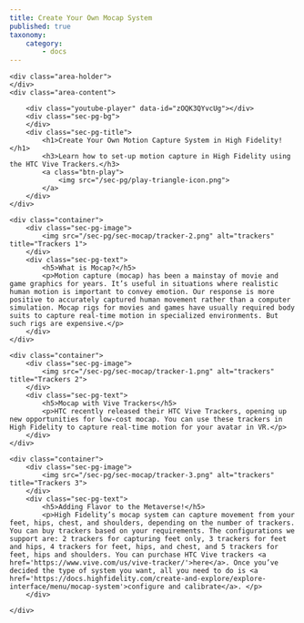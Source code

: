```yaml
---
title: Create Your Own Mocap System
published: true
taxonomy:
    category:
        - docs
---
```


<!--While modifying the content of this page, ensure to only replace the text and image and video URL information. Contact nimisha@highfidelity.io to make changes to the design. -->



<div class="video-container">

```
<div class="area-holder">
</div>
<div class="area-content">
	
	<div class="youtube-player" data-id="zOQK3QYvcUg"></div>
	<div class="sec-pg-bg">
	</div>
	<div class="sec-pg-title">
		<h1>Create Your Own Motion Capture System in High Fidelity!</h1>
		<h3>Learn how to set-up motion capture in High Fidelity using the HTC Vive Trackers.</h3>
		<a class="btn-play">
			<img src="/sec-pg/play-triangle-icon.png">
		</a>
	</div>
</div>
```
</div>
<div id="sec-pg-body-1" class="sec-pg-content content-reversed">

```
<div class="container">
	<div class="sec-pg-image">
		<img src="/sec-pg/sec-mocap/tracker-2.png" alt="trackers" title="Trackers 1">
	</div>
	<div class="sec-pg-text">
		<h5>What is Mocap?</h5>
	    <p>Motion capture (mocap) has been a mainstay of movie and game graphics for years. It’s useful in situations where realistic human motion is important to convey emotion. Our response is more positive to accurately captured human movement rather than a computer simulation. Mocap rigs for movies and games have usually required body suits to capture real-time motion in specialized environments. But such rigs are expensive.</p>
	</div>
</div>
```

</div>
<div id="sec-pg-body-2" class="sec-pg-content">

```
<div class="container">
	<div class="sec-pg-image">
		<img src="/sec-pg/sec-mocap/tracker-1.png" alt="trackers" title="Trackers 2">
	</div>
	<div class="sec-pg-text">
		<h5>Mocap with Vive Trackers</h5>
	    <p>HTC recently released their HTC Vive Trackers, opening up new opportunities for low-cost mocap. You can use these trackers in High Fidelity to capture real-time motion for your avatar in VR.</p>
	</div>
</div>
```

</div>

<div id="sec-pg-body-3" class="sec-pg-content content-reversed">

```
<div class="container">
	<div class="sec-pg-image">
		<img src="/sec-pg/sec-mocap/tracker-3.png" alt="trackers" title="Trackers 3">
	</div>
	<div class="sec-pg-text">
		<h5>Adding Flavor to the Metaverse!</h5>
	    <p>High Fidelity’s mocap system can capture movement from your feet, hips, chest, and shoulders, depending on the number of trackers. You can buy trackers based on your requirements. The configurations we support are: 2 trackers for capturing feet only, 3 trackers for feet and hips, 4 trackers for feet, hips, and chest, and 5 trackers for feet, hips and shoulders. You can purchase HTC Vive trackers <a href='https://www.vive.com/us/vive-tracker/'>here</a>. Once you’ve decided the type of system you want, all you need to do is <a href='https://docs.highfidelity.com/create-and-explore/explore-interface/menu/mocap-system'>configure and calibrate</a>. </p>
	</div>
	
</div>
```

</div>

